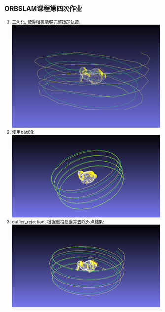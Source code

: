 ## ORBSLAM课程第四次作业
1. 三角化, 使得相机能够完整跟踪轨迹.
    ![triangulate_3d](triangulate_3d.png)
2. 使用ba优化
    ![ba](ba.png)
3. outlier_rejection, 根据重投影误差去除外点结果:
![ba_outlier](ba_outlier_rej.png)
